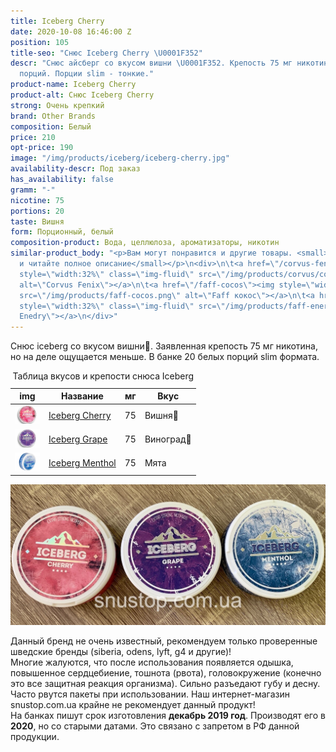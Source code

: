 ```yaml
---
title: Iceberg Cherry
date: 2020-10-08 16:46:00 Z
position: 105
title-seo: "Снюс Iceberg Cherry \U0001F352"
descr: "Снюс айсберг со вкусом вишни \U0001F352. Крепость 75 мг никотина. 20 белых
  порций. Порции slim - тонкие."
product-name: Iceberg Cherry
product-alt: Снюс Iceberg Cherry
strong: Очень крепкий
brand: Other Brands
composition: Белый
price: 210
opt-price: 190
image: "/img/products/iceberg/iceberg-cherry.jpg"
availability-descr: Под заказ
has_availability: false
gramm: "-"
nicotine: 75
portions: 20
taste: Вишня
form: Порционный, белый
composition-product: Вода, целлюлоза, ароматизаторы, никотин
similar-product_body: "<p>Вам могут понравится и другие товары. <small>Жмите на картинки
  и читайте полное описание</small></p>\n<div>\n\t<a href=\"/corvus-fenix-barberry\"><img
  style=\"width:32%\" class=\"img-fluid\" src=\"/img/products/corvus/corvus-fenix.png\"
  alt=\"Corvus Fenix\"></a>\n\t<a href=\"/faff-cocos\"><img style=\"width:32%\" class=\"img-fluid\"
  src=\"/img/products/faff-cocos.png\" alt=\"Faff кокос\"></a>\n\t<a href=\"/faff-snus-energy\"><img
  style=\"width:32%\" class=\"img-fluid\" src=\"/img/products/faff-energy.png\" alt=\"Faff
  Enedry\"></a>\n</div>"
---
```


Снюс iceberg со вкусом вишни🍒. Заявленная крепость 75 мг никотина, но на деле ощущается меньше. В банке 20 белых порций slim формата.
<table class="table table-sm">
	<caption>Таблица вкусов и крепости снюса Iceberg</caption>
	<thead>
		<tr>
			<th scope="col">img</th>
			<th scope="col">Название</th>
			<th scope="col">мг</th>
			<th scope="col">Вкус</th>
		</tr>
	</thead>
	<tbody>
		<tr>
			<td><a href="/iceberg-cherry"><img style="width: 40px" src="/img/products/iceberg/iceberg-cherry.jpg" alt="Iceberg Cherry"></a></td>
			<td><a href="/iceberg-cherry">Iceberg Cherry</a></td>
			<td>75</td>
			<td>Вишня🍒</td>
		</tr>
		<tr>
			<td><a href="/iceberg-grape"><img style="width: 40px" src="/img/products/iceberg/iceberg-grape.jpg" alt="Iceberg Grape"></a></td>
			<td><a href="/iceberg-grape">Iceberg Grape</a></td>
			<td>75</td>
			<td>Виноград🍇</td>
		</tr>
		<tr>
			<td><a href="/iceberg-menthol"><img style="width: 40px" src="/img/products/iceberg/iceberg-menthol.jpg" alt="Iceberg Menthol"></a></td>
			<td><a href="/iceberg-menthol">Iceberg Menthol</a></td>
			<td>75</td>
			<td>Мята</td>
		</tr>
	</tbody>
</table>
<div class="popup-gallery d-flex mb-3">
	<a href="/img/products/iceberg/iceberg-cans.jpg" title="Снюс iceberg: крепость 75 мг"><img class="img-fluid" src="/img/products/iceberg/iceberg-cans.jpg" alt="Снюс iceberg"></a>
</div>

Данный бренд не очень известный, рекомендуем только проверенные шведские бренды (siberia, odens, lyft, g4 и другие)!<br>
Многие жалуются, что после использования появляется одышка, повышенное сердцебиение, тошнота (рвота), головокружение (конечно это все защитная реакция организма). Сильно разъедают губу и десну. Часто рвутся пакеты при использовании. Наш интернет-магазин snustop.com.ua крайне не рекомендует данный продукт!<br>
На банках пишут срок изготовления **декабрь 2019 год**. Производят его в **2020**, но со старыми датами. Это связано с запретом в РФ данной продукции.